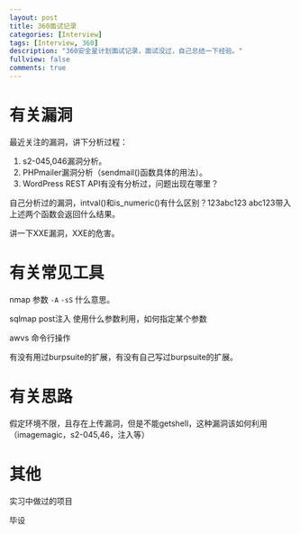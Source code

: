 ```yaml
---
layout: post
title: 360面试记录
categories: [Interview]
tags: [Interview, 360]
description: "360安全星计划面试记录，面试没过，自己总结一下经验。"
fullview: false
comments: true
---
```


# 有关漏洞

最近关注的漏洞，讲下分析过程：

1. s2-045,046漏洞分析。
2. PHPmailer漏洞分析（sendmail()函数具体的用法）。
3. WordPress REST API有没有分析过，问题出现在哪里？

自己分析过的漏洞，intval()和is_numeric()有什么区别？123abc123 abc123带入上述两个函数会返回什么结果。

讲一下XXE漏洞，XXE的危害。

# 有关常见工具

nmap 参数 <code>-A</code> <code>-sS</code> 什么意思。

sqlmap post注入 使用什么参数利用，如何指定某个参数

awvs 命令行操作

有没有用过burpsuite的扩展，有没有自己写过burpsuite的扩展。

# 有关思路

假定环境不限，且存在上传漏洞，但是不能getshell，这种漏洞该如何利用（imagemagic，s2-045,46，注入等）

# 其他

实习中做过的项目

毕设
